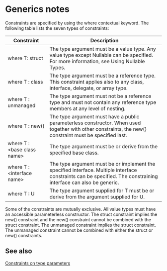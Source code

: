 # Generics notes

Constraints are specified by using the where contextual keyword. The following table lists the seven types of constraints:

|Constraint|Description|
|-|-|
|where T: struct| The type argument must be a value type. Any value type except Nullable can be specified. For more information, see Using Nullable Types.|
|where T : class| The type argument must be a reference type. This constraint applies also to any class, interface, delegate, or array type.|
|where T : unmanaged| The type argument must not be a reference type and must not contain any reference type members at any level of nesting.|
|where T : new()| The type argument must have a public parameterless constructor. When used together with other constraints, the new() constraint must be specified last.|
|where T : \<base class name\>| The type argument must be or derive from the specified base class.|
|where T : \<interface name\>|The type argument must be or implement the specified interface. Multiple interface constraints can be specified. The constraining interface can also be generic.|
|where T : U| The type argument supplied for T must be or derive from the argument supplied for U.|

Some of the constraints are mutually exclusive. All value types must have an accessible parameterless constructor. The struct constraint implies the new() constraint and the new() constraint cannot be combined with the struct constraint. The unmanaged constraint implies the struct constraint. The unmanaged constraint cannot be combined with either the struct or new() constraints.

## See also

[Constraints on type parameters](https://docs.microsoft.com/en-us/dotnet/csharp/programming-guide/generics/constraints-on-type-parameters)
